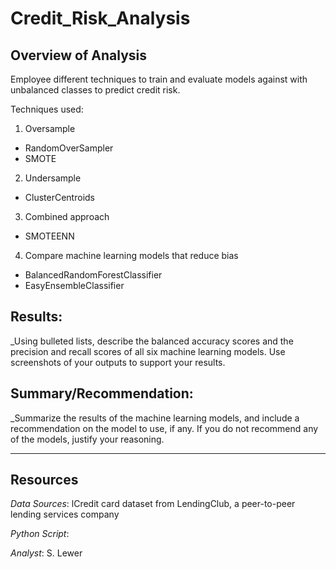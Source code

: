 # Credit_Risk_Analysis
## Overview of Analysis
Employee different techniques to train and evaluate models against with unbalanced classes to predict credit risk.

Techniques used:
1. Oversample
  - RandomOverSampler
  - SMOTE
2. Undersample
  - ClusterCentroids
3. Combined approach
  - SMOTEENN
4. Compare machine learning models that reduce bias
  - BalancedRandomForestClassifier
  - EasyEnsembleClassifier

## Results:
_Using bulleted lists, describe the balanced accuracy scores and the precision and recall scores of all six machine learning models. Use screenshots of your outputs to support your results.
 
 
## Summary/Recommendation:
_Summarize the results of the machine learning models, and include a recommendation on the model to use, if any. If you do not recommend any of the models, justify your reasoning.
___
## Resources
_Data Sources_: lCredit card dataset from LendingClub, a peer-to-peer lending services company

_Python Script_: 

_Analyst_: S. Lewer
